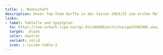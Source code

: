 ```yaml
---
title: 1. Mannschaft
description: Unser Top-Team durfte in der Saison 2024/25 zum ersten Mal in der Vereinsgeschichte in der Oberliga Württemberg antreten und hat die Klasse souverän gehalten. Der DWZ-Schnitt an den ersten acht Brettern liegt jenseits der 2000, was auch dem großen Anteil eigener Nachwuchsspieler zu verdanken ist.
links:
- label: Tablelle und Spielplan
  to: https://svw-schach.liga.nu/cgi-bin/WebObjects/nuLigaSCHACHDE.woa/wa/groupPage?championship=W%C3%9C+25%2F26&group=4211
  target: _blank
  color: neutral
  variant: solid
  icon: i-lucide-table-2
---
```

